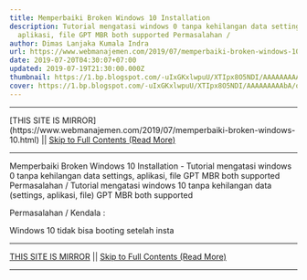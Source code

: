 ```yaml
---
title: Memperbaiki Broken Windows 10 Installation
description: Tutorial mengatasi windows 0 tanpa kehilangan data settings,
  aplikasi, file GPT MBR both supported Permasalahan /
author: Dimas Lanjaka Kumala Indra
url: https://www.webmanajemen.com/2019/07/memperbaiki-broken-windows-10.html
date: 2019-07-20T04:30:07+07:00
updated: 2019-07-19T21:30:00.000Z
thumbnail: https://1.bp.blogspot.com/-uIxGKxlwpuU/XTIpx8O5NDI/AAAAAAAAAbA/qVaaGh3genIYBE0rl0PDNTnt6RznLulJQCLcBGAs/s1600/2513807.jpg
cover: https://1.bp.blogspot.com/-uIxGKxlwpuU/XTIpx8O5NDI/AAAAAAAAAbA/qVaaGh3genIYBE0rl0PDNTnt6RznLulJQCLcBGAs/s1600/2513807.jpg
---
```


<hr/> [THIS SITE IS MIRROR](https://www.webmanajemen.com/2019/07/memperbaiki-broken-windows-10.html) || <a href="https://www.webmanajemen.com/2019/07/memperbaiki-broken-windows-10.html" rel="follow" class="button" id="read-more">Skip to Full Contents (Read More)</a> <hr/> Memperbaiki Broken Windows 10 Installation - Tutorial mengatasi windows 0 tanpa kehilangan data settings, aplikasi, file GPT MBR both supported Permasalahan / Tutorial mengatasi windows 10 tanpa kehilangan data (settings, aplikasi, file) GPT MBR both supported   
  
    
  
  Permasalahan / Kendala :  
    
      
Windows 10 tidak bisa booting setelah insta <hr/> [THIS SITE IS MIRROR](https://www.webmanajemen.com/2019/07/memperbaiki-broken-windows-10.html) || <a href="https://www.webmanajemen.com/2019/07/memperbaiki-broken-windows-10.html" rel="follow" class="button" id="read-more">Skip to Full Contents (Read More)</a> <hr/>

<script>
    if (location.host.includes('dimaslanjaka12')) {
      location.replace('https://www.webmanajemen.com/2019/07/memperbaiki-broken-windows-10.html');
    }
  </script>